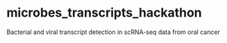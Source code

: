 # microbes_transcripts_hackathon
Bacterial and viral transcript detection in scRNA-seq data from oral cancer
